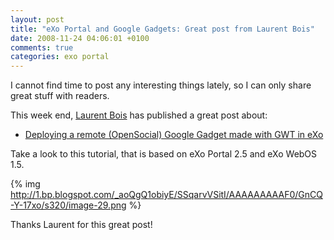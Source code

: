 ```yaml
---
layout: post
title: "eXo Portal and Google Gadgets: Great post from Laurent Bois"
date: 2008-11-24 04:06:01 +0100
comments: true
categories: exo portal
---
```

I cannot find time to post any interesting things lately, so I can only share great stuff with readers.

This week end, [Laurent Bois](http://www.laurentbois.com/) has published a great post about:

* [Deploying a remote (OpenSocial) Google Gadget made with GWT in eXo](http://laurentbois.com/2008/11/23/deploy-a-remote-opensocial-google-gadget-made-with-gwt-in-exo/)

Take a look to this tutorial, that is based on eXo Portal 2.5 and eXo WebOS 1.5.

{% img http://1.bp.blogspot.com/_aoQgQ1obiyE/SSqarvVSitI/AAAAAAAAAF0/GnCQ-Y-17xo/s320/image-29.png %}


Thanks Laurent for this great post!
